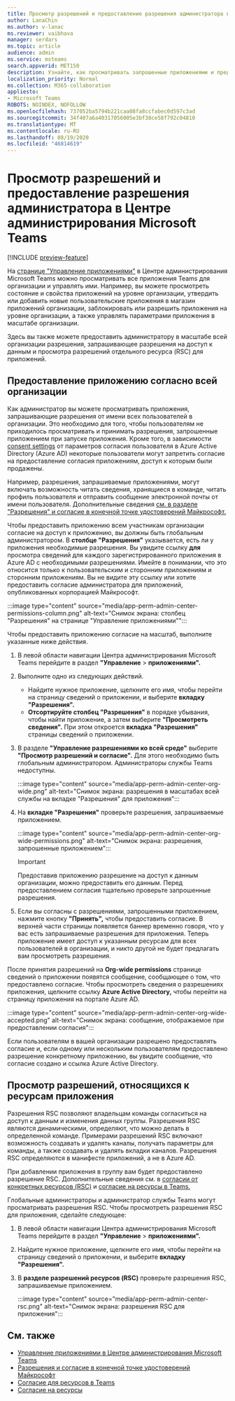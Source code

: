 ```yaml
---
title: Просмотр разрешений и предоставление разрешения администратора в Центре администрирования Microsoft Teams
author: LanaChin
ms.author: v-lanac
ms.reviewer: vaibhava
manager: serdars
ms.topic: article
audience: admin
ms.service: msteams
search.appverid: MET150
description: Узнайте, как просматривать запрошенные приложениями и предоставить разрешение администратора на странице "Управление приложениями" Центра администрирования Microsoft Teams.
localization_priority: Normal
ms.collection: M365-collaboration
appliesto:
- Microsoft Teams
ROBOTS: NOINDEX, NOFOLLOW
ms.openlocfilehash: 737052ba5794b221caa08fa8ccfabec0d597c3ad
ms.sourcegitcommit: 34f407a6a40317056005e3bf38ce58f792c04810
ms.translationtype: MT
ms.contentlocale: ru-RU
ms.lasthandoff: 08/19/2020
ms.locfileid: "46814619"
---
```

# <a name="view-app-permissions-and-grant-admin-consent-in-the-microsoft-teams-admin-center"></a>Просмотр разрешений и предоставление разрешения администратора в Центре администрирования Microsoft Teams

[!INCLUDE [preview-feature](includes/preview-feature.md)]

На [странице "Управление приложениями"](manage-apps.md) в Центре администрирования Microsoft Teams можно просматривать все приложения Teams для организации и управлять ими. Например, вы можете просмотреть состояние и свойства приложений на уровне организации, утвердить или добавить новые пользовательские приложения в магазин приложений организации, заблокировать или разрешить приложения на уровне организации, а также управлять параметрами приложения в масштабе организации.

Здесь вы также можете предоставить администратору в масштабе всей организации разрешения, запрашивающее разрешения на доступ к данным и просмотра разрешений отдельного ресурса (RSC) для приложений.

## <a name="grant-org-wide-admin-consent-to-an-app"></a>Предоставление приложению согласно всей организации

Как администратор вы можете просматривать приложения, запрашивающие разрешения от имени всех пользователей в организации. Это необходимо для того, чтобы пользователям не приходилось просматривать и принимать разрешения, запрошенные приложением при запуске приложения. Кроме того, в зависимости [consent settings](https://docs.microsoft.com/azure/active-directory/manage-apps/configure-user-consent) от параметров согласия пользователя в Azure Active Directory (Azure AD) некоторые пользователи могут запретить согласие на предоставление согласия приложениям, доступ к которым были продажены.

Например, разрешения, запрашиваемые приложениями, могут включать возможность читать сведения, хранящиеся в команде, читать профиль пользователя и отправить сообщение электронной почты от имени пользователя. Дополнительные сведения [см. в разделе "Разрешения" и согласие в конечной точке удостоверений Майкрософт.](https://docs.microsoft.com/azure/active-directory/develop/v2-permissions-and-consent) 

Чтобы предоставить приложению всем участникам организации согласие на доступ к приложению, вы должны быть глобальным администратором. В **столбце "Разрешения"** указывается, есть ли у приложения необходимые разрешения. Вы увидите ссылку **для** просмотра сведений для каждого зарегистрированного приложения в Azure AD с необходимыми разрешениями. Имейте в понимании, что это относится только к пользовательским и сторонним приложениям и сторонним приложениям. Вы не видите эту ссылку или хотите предоставить согласие администратора для приложений, опубликованных корпорацией Майкрософт.

:::image type="content" source="media/app-perm-admin-center-permissions-column.png" alt-text="Снимок экрана: столбец "Разрешения" на странице "Управление приложениями"":::

Чтобы предоставить приложению согласие на масштаб, выполните указанные ниже действия.

1. В левой области навигации Центра администрирования Microsoft Teams перейдите в раздел **"Управление**  >  **приложениями".**
2. Выполните одно из следующих действий.
    - Найдите нужное приложение, щелкните его имя, чтобы перейти на страницу сведений о приложении, и выберите **вкладку "Разрешения".**
    - **Отсортируйте столбец "Разрешения"** в порядке убывания, чтобы найти приложение, а затем выберите **"Просмотреть сведения".** При этом откроется **вкладка "Разрешения"** страницы сведений о приложении.

3. В разделе **"Управление разрешениями ко всей среде"** выберите **"Просмотр разрешений и согласие".** Для этого необходимо быть глобальным администратором. Администраторы службы Teams недоступны.

    :::image type="content" source="media/app-perm-admin-center-org-wide.png" alt-text="Снимок экрана: разрешения в масштабах всей службы на вкладке "Разрешения" для приложения":::

4. На **вкладке "Разрешения"** проверьте разрешения, запрашиваемые приложением.

    :::image type="content" source="media/app-perm-admin-center-org-wide-permissions.png" alt-text="Снимок экрана: разрешения, запрошенные приложением":::

    > [!IMPORTANT]
    > Предоставив приложению разрешение на доступ к данным организации, можно предоставить его данным. Перед предоставлением согласия тщательно проверьте запрошенные разрешения.
5. Если вы согласны с разрешениями, запрошенными приложением, нажмите кнопку **"Принять",** чтобы предоставить согласие. В верхней части страницы появляется баннер временно говоря, что у вас есть запрашиваемые разрешения для приложения. Теперь приложение имеет доступ к указанным ресурсам для всех пользователей в организации, и никто другой не будет предлагать вам просмотреть разрешения.

После принятия разрешений на **Org-wide permissions** странице сведений о приложении появятся сообщение, сообщающее о том, что предоставлено согласие. Чтобы просмотреть сведения о разрешениях приложения, щелкните ссылку **Azure Active Directory,** чтобы перейти на страницу приложения на портале Azure AD.

:::image type="content" source="media/app-perm-admin-center-org-wide-accepted.png" alt-text="Снимок экрана: сообщение, отображаемое при предоставлении согласия":::

Если пользователям в вашей организации разрешено предоставлять согласие и, если одному или нескольким пользователям предоставлено разрешение конкретному приложению, вы увидите сообщение, что согласие создано и ссылка Azure Active Directory. 

## <a name="view-resource-specific-consent-permissions-of-an-app"></a>Просмотр разрешений, относящихся к ресурсам приложения

Разрешения RSC позволяют владельцам команды согласиться на доступ к данным и изменения данных группы. Разрешения RSC являются динамическими, определяют, что можно делать в определенной команде. Примерами разрешений RSC включают возможность создавать и удалять каналы, получать параметры для команды, а также создавать и удалять вкладки каналов. Разрешения RSC определяются в манифесте приложений, а не в Azure AD.

При добавлении приложения в группу вам будет предоставлено разрешение RSC. Дополнительные сведения см. в [согласии от конкретных ресурсов (RSC)](https://docs.microsoft.com/microsoftteams/platform/graph-api/rsc/resource-specific-consent) и [согласие на ресурсы в Teams.](resource-specific-consent.md)

Глобальные администраторы и администратор службы Teams могут просматривать разрешения RSC. Чтобы просмотреть разрешения RSC для приложения, сделайте следующее:

1. В левой области навигации Центра администрирования Microsoft Teams перейдите в раздел **"Управление**  >  **приложениями".**
2. Найдите нужное приложение, щелкните его имя, чтобы перейти на страницу сведений о приложении, и выберите **вкладку "Разрешения".**
3. В **разделе разрешений ресурсов (RSC)** проверьте разрешения RSC, запрашиваемые приложением.

    :::image type="content" source="media/app-perm-admin-center-rsc.png" alt-text="Снимок экрана: разрешения RSC для приложения":::

## <a name="related-topics"></a>См. также

- [Управление приложениями в Центре администрирования Microsoft Teams](manage-apps.md)
- [Разрешения и согласие в конечной точке удостоверений Майкрософт](https://docs.microsoft.com/azure/active-directory/develop/v2-permissions-and-consent)
- [Согласие для ресурсов в Teams](resource-specific-consent.md)
- [Согласие на ресурсы](https://docs.microsoft.com/microsoftteams/platform/graph-api/rsc/resource-specific-consent)


